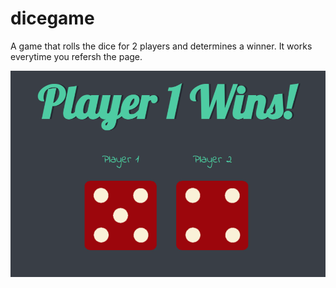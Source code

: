 # dicegame

A game that rolls the dice for 2 players and determines a winner. 
It works everytime you refersh the page. 

![Main Page](2.png)
